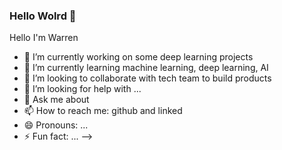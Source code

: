 ### Hello Wolrd 👋

<!--
**woxdak/woxdak** is a ✨ _special_ ✨ repository because its `README.md` (this file) appears on your GitHub profile.
-->
Hello I'm Warren

- 🔭 I’m currently working on some deep learning projects
- 🌱 I’m currently learning machine learning, deep learning, AI
- 👯 I’m looking to collaborate with tech team to build products
- 🤔 I’m looking for help with ... 
- 💬 Ask me about 
- 📫 How to reach me: github and linked
- 😄 Pronouns: ...
- ⚡ Fun fact: ...
-->
